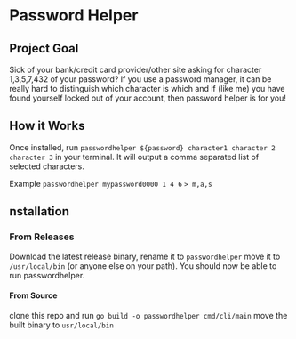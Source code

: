 # Password Helper
## Project Goal
Sick of your bank/credit card provider/other site asking for character 1,3,5,7,432 of your password? If you use a password manager, it can be really hard to distinguish which character is which and if (like me) you have found yourself locked out of your account, then password helper is for you!

## How it Works
Once installed, run `passwordhelper ${password} character1 character 2 character 3` 
in your terminal. It will output a comma separated list of selected characters. 

Example
`passwordhelper mypassword0000 1 4 6`
`> m,a,s`

## nstallation 
### From Releases
Download the latest release binary, rename it to `passwordhelper` move it to `/usr/local/bin` (or anyone else on your path).
You should now be able to run passwordhelper.

#### From Source
clone this repo and run `go build -o passwordhelper cmd/cli/main` move the built binary to `usr/local/bin`
